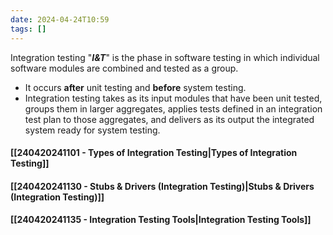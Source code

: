 ```yaml
---
date: 2024-04-24T10:59
tags: []
---
```

 Integration testing "***I&T***" is the phase in software testing in which individual software modules are combined and tested as a group. 
- It occurs **after** unit testing and **before** system testing.
- Integration testing takes as its input modules that have been unit tested, groups them in larger aggregates, applies tests defined in an integration test plan to those aggregates, and delivers as its output the integrated system ready for system testing. 
#### [[240420241101 - Types of Integration Testing|Types of Integration Testing]]
#### [[240420241130 - Stubs & Drivers (Integration Testing)|Stubs & Drivers (Integration Testing)]]
#### [[240420241135 - Integration Testing Tools|Integration Testing Tools]]